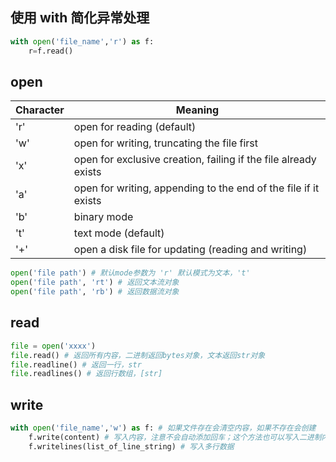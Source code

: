 
## 使用 with 简化异常处理
```python
with open('file_name','r') as f:
    r=f.read()
```

## open
| Character | Meaning |
| ------ | ------ |
| 'r' | open for reading (default) |
| 'w' | open for writing, truncating the file first |
| 'x' | open for exclusive creation, failing if the file already exists |
| 'a' | open for writing, appending to the end of the file if it exists |
| 'b' | binary mode |
| 't' | text mode (default) |
| '+' | open a disk file for updating (reading and writing) |
```python
open('file path') # 默认mode参数为 'r' 默认模式为文本，'t'
open('file path', 'rt') # 返回文本流对象
open('file path', 'rb') # 返回数据流对象 
```

## read
```python
file = open('xxxx')
file.read() # 返回所有内容，二进制返回bytes对象，文本返回str对象
file.readline() # 返回一行，str
file.readlines() # 返回行数组，[str]
```

## write

```python
with open('file_name','w') as f: # 如果文件存在会清空内容，如果不存在会创建
    f.write(content) # 写入内容，注意不会自动添加回车；这个方法也可以写入二进制内容
    f.writelines(list_of_line_string) # 写入多行数据
```

